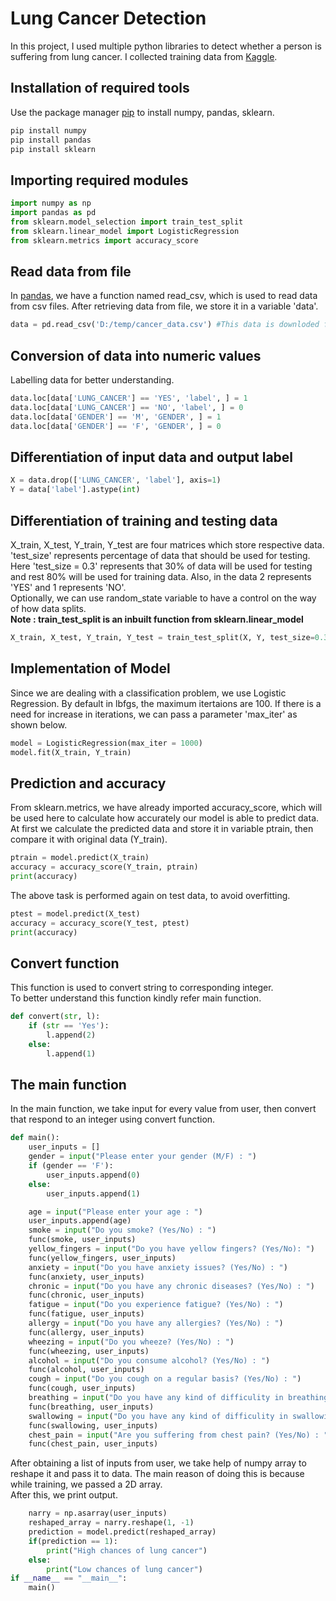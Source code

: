 # Lung Cancer Detection
In this project, I used multiple python libraries to detect whether a person is suffering from lung cancer. I collected training data from [Kaggle](https://www.kaggle.com/).
## Installation of required tools

Use the package manager [pip](https://pip.pypa.io/en/stable/) to install numpy, pandas, sklearn.
```python
pip install numpy
pip install pandas
pip install sklearn
```
## Importing required modules

```python
import numpy as np
import pandas as pd
from sklearn.model_selection import train_test_split
from sklearn.linear_model import LogisticRegression
from sklearn.metrics import accuracy_score
```

## Read data from file
In [pandas](https://pandas.pydata.org/), we have a function named read_csv, which is used to read data from csv files. After retrieving data from file, we store it in a variable 'data'.
```python
data = pd.read_csv('D:/temp/cancer_data.csv') #This data is downloded from kaggle
```
## Conversion of data into numeric values
Labelling data for better understanding.
```python
data.loc[data['LUNG_CANCER'] == 'YES', 'label', ] = 1
data.loc[data['LUNG_CANCER'] == 'NO', 'label', ] = 0
data.loc[data['GENDER'] == 'M', 'GENDER', ] = 1
data.loc[data['GENDER'] == 'F', 'GENDER', ] = 0
```
## Differentiation of input data and output label

```python
X = data.drop(['LUNG_CANCER', 'label'], axis=1)
Y = data['label'].astype(int)
```
## Differentiation of training and testing data
X_train, X_test, Y_train, Y_test are four matrices which store respective data. 'test_size' represents percentage of data that should be used for testing. Here 'test_size = 0.3' represents that 30% of data will be used for testing and rest 80% will be used for training data. Also, in the data 2 represents 'YES' and 1 represents 'NO'.\
Optionally, we can use random_state variable to have a control on the way of how data splits.\
**Note : train_test_split is an inbuilt function from sklearn.linear_model**

```python
X_train, X_test, Y_train, Y_test = train_test_split(X, Y, test_size=0.3)
```
## Implementation of Model
Since we are dealing with a classification problem, we use Logistic Regression. By default in lbfgs, the maximum itertaions are 100. If there is a need for increase in iterations, we can pass a parameter 'max_iter' as shown below.
```python
model = LogisticRegression(max_iter = 1000)
model.fit(X_train, Y_train)
```

## Prediction and accuracy
From sklearn.metrics, we have already imported accuracy_score, which will be used here to calculate how accurately our model is able to predict data.\
At first we calculate the predicted data and store it in variable ptrain, then compare it with original data (Y_train).
```python
ptrain = model.predict(X_train)
accuracy = accuracy_score(Y_train, ptrain)
print(accuracy)
```

The above task is performed again on test data, to avoid overfitting.
```python
ptest = model.predict(X_test)
accuracy = accuracy_score(Y_test, ptest)
print(accuracy)
```

## Convert function 
This function is used to convert string to corresponding integer.\
To better understand this function kindly refer main function.
```python
def convert(str, l):
    if (str == 'Yes'):
        l.append(2)
    else:
        l.append(1)
```
## The main function
In the main function, we take input for every value from user, then convert that respond to an integer using convert function.
```python
def main():
    user_inputs = []
    gender = input("Please enter your gender (M/F) : ")
    if (gender == 'F'):
        user_inputs.append(0)
    else:
        user_inputs.append(1)

    age = input("Please enter your age : ")
    user_inputs.append(age)
    smoke = input("Do you smoke? (Yes/No) : ")
    func(smoke, user_inputs)
    yellow_fingers = input("Do you have yellow fingers? (Yes/No): ")
    func(yellow_fingers, user_inputs)
    anxiety = input("Do you have anxiety issues? (Yes/No) : ")
    func(anxiety, user_inputs)
    chronic = input("Do you have any chronic diseases? (Yes/No) : ")
    func(chronic, user_inputs)
    fatigue = input("Do you experience fatigue? (Yes/No) : ")
    func(fatigue, user_inputs)
    allergy = input("Do you have any allergies? (Yes/No) : ")
    func(allergy, user_inputs)
    wheezing = input("Do you wheeze? (Yes/No) : ")
    func(wheezing, user_inputs)
    alcohol = input("Do you consume alcohol? (Yes/No) : ")
    func(alcohol, user_inputs)
    cough = input("Do you cough on a regular basis? (Yes/No) : ")
    func(cough, user_inputs)
    breathing = input("Do you have any kind of difficulity in breathing? (Yes/No) : ")
    func(breathing, user_inputs)
    swallowing = input("Do you have any kind of difficulity in swallowing? (Yes/No) : ")
    func(swallowing, user_inputs)
    chest_pain = input("Are you suffering from chest pain? (Yes/No) : ")
    func(chest_pain, user_inputs)
```
After obtaining a list of inputs from user, we take help of numpy array to reshape it and pass it to data. The main reason of doing this is because while training, we passed a 2D array.\
After this, we print output.

```python
    narry = np.asarray(user_inputs)
    reshaped_array = narry.reshape(1, -1)
    prediction = model.predict(reshaped_array)
    if(prediction == 1):
        print("High chances of lung cancer")
    else:
        print("Low chances of lung cancer")
if __name__ == "__main__":
    main()

```

